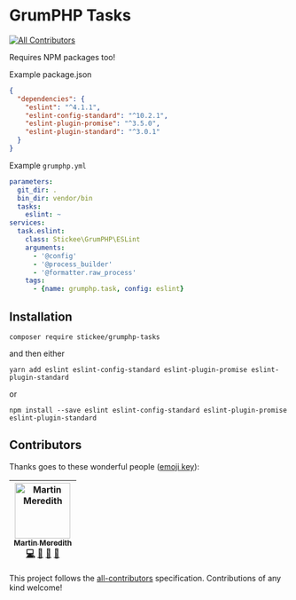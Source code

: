 # GrumPHP Tasks
[![All Contributors](https://img.shields.io/badge/all_contributors-1-orange.svg?style=flat-square)](#contributors)

Requires NPM packages too!

Example package.json
```json
{
  "dependencies": {
    "eslint": "^4.1.1",
    "eslint-config-standard": "^10.2.1",
    "eslint-plugin-promise": "^3.5.0",
    "eslint-plugin-standard": "^3.0.1"
  }
}
```



Example `grumphp.yml`

```yaml
parameters:
  git_dir: .
  bin_dir: vendor/bin
  tasks:
    eslint: ~
services:
  task.eslint:
    class: Stickee\GrumPHP\ESLint
    arguments:
      - '@config'
      - '@process_builder'
      - '@formatter.raw_process'
    tags:
      - {name: grumphp.task, config: eslint}

```

## Installation

```
composer require stickee/grumphp-tasks
```
and then either
```
yarn add eslint eslint-config-standard eslint-plugin-promise eslint-plugin-standard
```

or 

```
npm install --save eslint eslint-config-standard eslint-plugin-promise eslint-plugin-standard
```

## Contributors

Thanks goes to these wonderful people ([emoji key](https://github.com/all-contributors/all-contributors#emoji-key)):

<!-- ALL-CONTRIBUTORS-LIST:START - Do not remove or modify this section -->
<!-- prettier-ignore -->
| [<img src="https://avatars3.githubusercontent.com/u/570639?v=4" width="100px;" alt="Martin Meredith"/><br /><sub><b>Martin Meredith</b></sub>](https://www.sourceguru.net)<br />[💻](https://github.com/Mezzle/grumphp-tasks/commits?author=mezzle "Code") [👀](#review-mezzle "Reviewed Pull Requests") [🤔](#ideas-mezzle "Ideas, Planning, & Feedback") [📖](https://github.com/Mezzle/grumphp-tasks/commits?author=mezzle "Documentation") |
| :---: |
<!-- ALL-CONTRIBUTORS-LIST:END -->

This project follows the [all-contributors](https://github.com/all-contributors/all-contributors) specification. Contributions of any kind welcome!